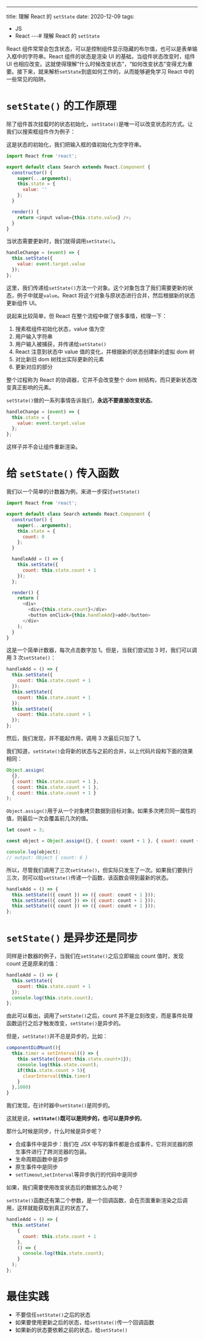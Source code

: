 ---
title: 理解 React 的 `setState`
date: 2020-12-09
tags:
  - JS
  - React
---# 理解 React 的 `setState`

React 组件常常会包含状态，可以是控制组件显示隐藏的布尔值，也可以是表单输入框中的字符串。React 组件的状态是渲染 UI 的基础，当组件状态改变时，组件 UI 也相应改变。这就使得理解“什么时候改变状态”，“如何改变状态”变得尤为重要。接下来，就来解析`setState`到底如何工作的，从而能够避免学习 React 中的一些常见的陷阱。

# `setState()` 的工作原理

除了组件首次挂载时的状态初始化，`setState()`是唯一可以改变状态的方式。让我们以搜索框组件作为例子：

这是状态的初始化，我们把输入框的值初始化为空字符串。

```javascript
import React from 'react';

export default class Search extends React.Component {
  constructor() {
    super(...arguments);
    this.state = {
      value: ''
    };
  }

  render() {
    return <input value={this.state.value} />;
  }
}
```

当状态需要更新时，我们就得调用`setState()`。

```javascript
handleChange = (event) => {
  this.setState({
    value: event.target.value
  });
};
```

这里，我们传递给`setState()`方法一个对象。这个对象包含了我们需要更新的状态，例子中就是`value`。React 将这个对象与原状态进行合并，然后根据新的状态更新组件 UI。

说起来比较简单，但 React 在整个流程中做了很多事情，梳理一下：

1. 搜素框组件初始化状态，value 值为空
2. 用户输入字符串
3. 用户输入被捕获，并传递给`setState()`
4. React 注意到状态中 value 值的变化，并根据新的状态创建新的虚拟 dom 树
5. 对比新旧 dom 树找出实际更新的元素
6. 更新对应的部分

整个过程称为 React 的协调器，它并不会改变整个 dom 树结构，而只更新状态改变真正影响的元素。

`setState()`做的一系列事情告诉我们，**永远不要直接改变状态**。

```javascript
handleChange = (event) => {
  this.state = {
    value: event.target.value
  };
};
```

这样子并不会让组件重新渲染。

# 给 `setState()` 传入函数

我们以一个简单的计数器为例，来进一步探讨`setState()`

```javascript
import React from 'react';

export default class Search extends React.Component {
  constructor() {
    super(...arguments);
    this.state = {
      count: 0
    };
  }

  handleAdd = () => {
    this.setState({
      count: this.state.count + 1
    });
  };

  render() {
    return (
      <div>
        <div>{this.state.count}</div>
        <button onClick={this.handleAdd}>add</button>
      </div>
    );
  }
}
```

这是一个简单计数器，每次点击数字加 1。但是，当我们尝试加 3 时，我们可以调用 3 次`setState()`：

```javascript
handleAdd = () => {
  this.setState({
    count: this.state.count + 1
  });
  this.setState({
    count: this.state.count + 1
  });
  this.setState({
    count: this.state.count + 1
  });
};
```

然后，我们发现，并不能起作用，调用 3 次最后只加了 1。

我们知道，`setState()`会将新的状态与之前的合并，以上代码片段和下面的效果相同：

```javascript
Object.assign(
  {},
  { count: this.state.count + 1 },
  { count: this.state.count + 1 },
  { count: this.state.count + 1 }
);
```

`Object.assign()`用于从一个对象拷贝数据到目标对象。如果多次拷贝同一属性的值，则最后一次会覆盖前几次的值。

```javascript
let count = 3;

const object = Object.assign({}, { count: count + 1 }, { count: count + 2 }, { count: count + 3 });

console.log(object);
// output: Object { count: 6 }
```

所以，尽管我们调用了三次`setState()`，但实际只发生了一次。如果我们要执行三次，则可以给`setState()`传递一个函数，该函数会得到最新的状态。

```javascript
handleAdd = () => {
  this.setState(({ count }) => ({ count: count + 1 }));
  this.setState(({ count }) => ({ count: count + 1 }));
  this.setState(({ count }) => ({ count: count + 1 }));
};
```

# `setState()` 是异步还是同步

同样是计数器的例子，当我们在`setState()`之后立即输出 count 值时，发现 count 还是原来的值：

```javascript
handleAdd = () => {
  this.setState({
    count: this.state.count + 1
  });
  console.log(this.state.count);
};
```

由此可以看出，调用了`setState()`之后，count 并不是立刻改变，而是事件处理函数运行之后才触发改变，`setState()`是异步的。

但是，`setState()`并不总是异步的，比如：

```js
componentDidMount(){
  this.timer = setInterval(() => {
    this.setState({count:this.state.count+1});
    console.log(this.state.count);
    if(this.state.count > 5){
      clearInterval(this.timer)
    }
  },1000)
}
```

我们发现，在计时器中`setState()`是同步的。

这就是说，**`setState()`既可以是同步的，也可以是异步的**。

那什么时候是同步，什么时候是异步呢？

- 合成事件中是异步：我们在 JSX 中写的事件都是合成事件，它将浏览器的原生事件进行了跨浏览器的包装。
- 生命周期函数中是异步
- 原生事件中是同步
- `setTimeout`,`setInterval`等异步执行的代码中是同步

如果，我们需要使用改变状态后的数据怎么办呢？

`setState()`函数还有第二个参数，是一个回调函数，会在页面重新渲染之后调用，这样就能获取到真正的状态了。

```javascript
handleAdd = () => {
  this.setState(
    {
      count: this.state.count + 1
    },
    () => {
      console.log(this.state.count);
    }
  );
};
```

# 最佳实践

- 不要信任`setState()`之后的状态
- 如果要使用更新之后的状态，给`setState()`传一个回调函数
- 如果新的状态要依赖之前的状态，给`setState()`
